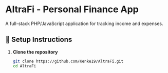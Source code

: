 # AltraFi - Personal Finance App

A full-stack PHP/JavaScript application for tracking income and expenses.

## 🚀 Setup Instructions

1. **Clone the repository**  
   ```bash
   git clone https://github.com/Kenke19/AltraFi.git
   cd AltraFi
